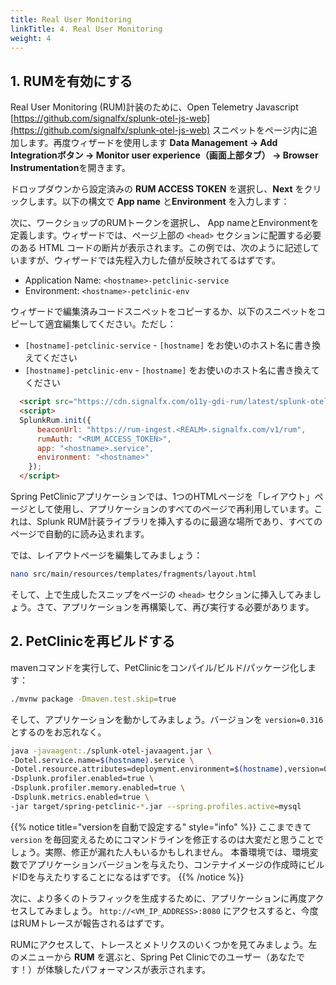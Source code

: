 ```yaml
---
title: Real User Monitoring
linkTitle: 4. Real User Monitoring
weight: 4
---
```


## 1. RUMを有効にする

Real User Monitoring (RUM)計装のために、Open Telemetry Javascript [https://github.com/signalfx/splunk-otel-js-web](https://github.com/signalfx/splunk-otel-js-web) スニペットをページ内に追加します。再度ウィザードを使用します **Data Management → Add Integrationボタン → Monitor user experience（画面上部タブ） → Browser Instrumentation**を開きます。

ドロップダウンから設定済みの **RUM ACCESS TOKEN** を選択し、**Next** をクリックします。以下の構文で **App name** と**Environment** を入力します：

次に、ワークショップのRUMトークンを選択し、 App nameとEnvironmentを定義します。ウィザードでは、ページ上部の `<head>` セクションに配置する必要のある HTML コードの断片が表示されます。この例では、次のように記述していますが、ウィザードでは先程入力した値が反映されてるはずです。

- Application Name: `<hostname>-petclinic-service`
- Environment: `<hostname>-petclinic-env`

ウィザードで編集済みコードスニペットをコピーするか、以下のスニペットをコピーして適宜編集してください。ただし：

- `[hostname]-petclinic-service` - `[hostname]` をお使いのホスト名に書き換えてください
- `[hostname]-petclinic-env` - `[hostname]` をお使いのホスト名に書き換えてください

``` html
  <script src="https://cdn.signalfx.com/o11y-gdi-rum/latest/splunk-otel-web.js" crossorigin="anonymous"></script>
  <script>
  SplunkRum.init({
      beaconUrl: "https://rum-ingest.<REALM>.signalfx.com/v1/rum",
      rumAuth: "<RUM_ACCESS_TOKEN>",
      app: "<hostname>.service",
      environment: "<hostname>"
    });
  </script>
```

Spring PetClinicアプリケーションでは、1つのHTMLページを「レイアウト」ページとして使用し、アプリケーションのすべてのページで再利用しています。これは、Splunk RUM計装ライブラリを挿入するのに最適な場所であり、すべてのページで自動的に読み込まれます。

では、レイアウトページを編集してみましょう：

```bash
nano src/main/resources/templates/fragments/layout.html
```


そして、上で生成したスニップをページの `<head>` セクションに挿入してみましょう。さて、アプリケーションを再構築して、再び実行する必要があります。

## 2. PetClinicを再ビルドする

mavenコマンドを実行して、PetClinicをコンパイル/ビルド/パッケージ化します：

```bash
./mvnw package -Dmaven.test.skip=true
```


そして、アプリケーションを動かしてみましょう。バージョンを `version=0.316` とするのをお忘れなく。

```bash
java -javaagent:./splunk-otel-javaagent.jar \
-Dotel.service.name=$(hostname).service \
-Dotel.resource.attributes=deployment.environment=$(hostname),version=0.316 \
-Dsplunk.profiler.enabled=true \
-Dsplunk.profiler.memory.enabled=true \
-Dsplunk.metrics.enabled=true \
-jar target/spring-petclinic-*.jar --spring.profiles.active=mysql
```


{{% notice title="versionを自動で設定する" style="info" %}}
ここまできて `version` を毎回変えるためにコマンドラインを修正するのは大変だと思うことでしょう。実際、修正が漏れた人もいるかもしれません。
本番環境では、環境変数でアプリケーションバージョンを与えたり、コンテナイメージの作成時にビルドIDを与えたりすることになるはずです。
{{% /notice %}}

次に、より多くのトラフィックを生成するために、アプリケーションに再度アクセスしてみましょう。 `http://<VM_IP_ADDRESS>:8080` にアクセスすると、今度はRUMトレースが報告されるはずです。

RUMにアクセスして、トレースとメトリクスのいくつかを見てみましょう。左のメニューから **RUM** を選ぶと、Spring Pet Clinicでのユーザー（あなたです！）が体験したパフォーマンスが表示されます。
